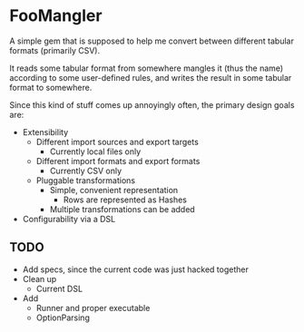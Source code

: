 # FooMangler

A simple gem that is supposed to help me convert between different tabular formats (primarily CSV).

It reads some tabular format from somewhere mangles it (thus the name) according to some user-defined rules, and writes the result in some tabular format to somewhere.

Since this kind of stuff comes up annoyingly often, the primary design goals are:

* Extensibility
  * Different import sources and export targets
    * Currently local files only
  * Different import formats and export formats
    * Currently CSV only
  * Pluggable transformations
    * Simple, convenient representation
      * Rows are represented as Hashes
    * Multiple transformations can be added
* Configurability via a DSL

## TODO

* Add specs, since the current code was just hacked together
* Clean up
  * Current DSL
* Add
  * Runner and proper executable
  * OptionParsing
